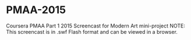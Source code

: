 # PMAA-2015
Coursera PMAA Part 1 2015
Screencast for Modern Art mini-project
NOTE: This screencast is in .swf Flash format and can be viewed in a browser.

